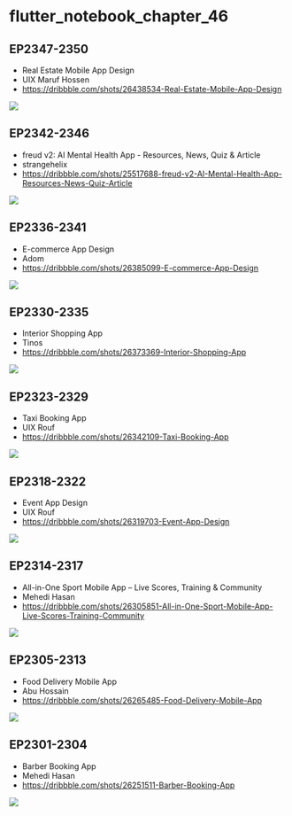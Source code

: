 # flutter_notebook_chapter_46

## EP2347-2350

- Real Estate Mobile App Design
- UIX Maruf Hossen
- https://dribbble.com/shots/26438534-Real-Estate-Mobile-App-Design

<img src="https://cdn.dribbble.com/userupload/44627106/file/25e9d650deca299c7a55c7c7098354f6.png?resize=1905x1429&vertical=center">

## EP2342-2346

- freud v2: AI Mental Health App - Resources, News, Quiz & Article
- strangehelix
- https://dribbble.com/shots/25517688-freud-v2-AI-Mental-Health-App-Resources-News-Quiz-Article

<img src="https://cdn.dribbble.com/userupload/18882823/file/original-ea91be3a79947351198b6777cb49a23b.png?resize=1600x1200&vertical=center">

## EP2336-2341

- E-commerce App Design
- Adom
- https://dribbble.com/shots/26385099-E-commerce-App-Design

<img src="https://cdn.dribbble.com/userupload/44451116/file/d5856e4db1142d2aa404367637fef6ff.png?resize=1905x1429&vertical=center">

## EP2330-2335

- Interior Shopping App
- Tinos
- https://dribbble.com/shots/26373369-Interior-Shopping-App

<img src="https://cdn.dribbble.com/userupload/44411565/file/e13dcf2b453a6190a1e3b045c574a515.jpg?resize=1905x1429&vertical=center">

## EP2323-2329

- Taxi Booking App
- UIX Rouf
- https://dribbble.com/shots/26342109-Taxi-Booking-App

<img src="https://cdn.dribbble.com/userupload/44312542/file/6217ce9d346574c60475de4f8122deda.png?resize=1905x1429&vertical=center">

## EP2318-2322

- Event App Design
- UIX Rouf
- https://dribbble.com/shots/26319703-Event-App-Design

<img src="https://cdn.dribbble.com/userupload/44242911/file/17fbde293c2fa107791fd8ad4692fed7.png?resize=1905x1429&vertical=center">

## EP2314-2317

- All-in-One Sport Mobile App – Live Scores, Training & Community
- Mehedi Hasan
- https://dribbble.com/shots/26305851-All-in-One-Sport-Mobile-App-Live-Scores-Training-Community

<img src="https://cdn.dribbble.com/userupload/44199137/file/original-25b5c5cf135f10589f37ea9c4fbf2ffa.png?resize=2400x1800&vertical=center">

## EP2305-2313

- Food Delivery Mobile App
- Abu Hossain
- https://dribbble.com/shots/26265485-Food-Delivery-Mobile-App

<img src="https://cdn.dribbble.com/userupload/44071029/file/original-0fe1698c54d9c0abd62ce4612bde847c.png?resize=1905x1429&vertical=center">

## EP2301-2304

- Barber Booking App
- Mehedi Hasan
- https://dribbble.com/shots/26251511-Barber-Booking-App

<img src="https://cdn.dribbble.com/userupload/44027319/file/original-6245e2ef6f45cf215596bdbe6df6d00a.png?resize=2048x1536&vertical=center">


